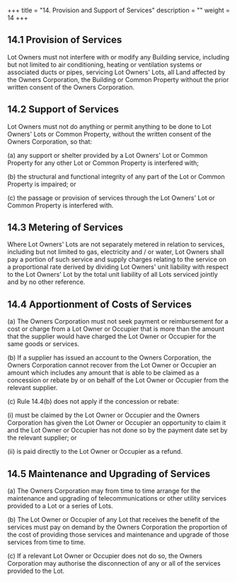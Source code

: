 +++
title = "14. Provision and Support of Services"
description = ""
weight = 14
+++


## 14.1	Provision of Services
Lot Owners must not interfere with or modify any Building service, including but not limited to air conditioning, heating or ventilation systems or associated ducts or pipes, servicing Lot Owners' Lots, all Land affected by the Owners Corporation, the Building or Common Property without the prior written consent of the Owners Corporation.

## 14.2	Support of Services
Lot Owners must not do anything or permit anything to be done to Lot Owners' Lots or Common Property, without the written consent of the Owners Corporation, so that:

(a)	any support or shelter provided by a Lot Owners' Lot or Common Property for any other Lot or Common Property is interfered with;

(b)	the structural and functional integrity of any part of the Lot or Common Property is impaired; or

(c)	the passage or provision of services through the Lot Owners' Lot or Common Property is interfered with.

## 14.3	Metering of Services
Where Lot Owners' Lots are not separately metered in relation to services, including but not limited to gas, electricity and / or water, Lot Owners shall pay a portion of such service and supply charges relating to the service on a proportional rate derived by dividing Lot Owners' unit liability with respect to the Lot Owners' Lot by the total unit liability of all Lots serviced jointly and by no other reference.

## 14.4	Apportionment of Costs of Services
(a)	The Owners Corporation must not seek payment or reimbursement for a cost or charge from a Lot Owner or Occupier that is more than the amount that the supplier would have charged the Lot Owner or Occupier for the same goods or services.

(b)	If a supplier has issued an account to the Owners Corporation, the Owners Corporation cannot recover from the Lot Owner or Occupier an amount which includes any amount that is able to be claimed as a concession or rebate by or on behalf of the Lot Owner or Occupier from the relevant supplier.

(c)	Rule 14.4(b) does not apply if the concession or rebate:

(i)	must be claimed by the Lot Owner or Occupier and the Owners Corporation has given the Lot Owner or Occupier an opportunity to claim it and the Lot Owner or Occupier has not done so by the payment date set by the relevant supplier; or

(ii)	is paid directly to the Lot Owner or Occupier as a refund.

## 14.5	Maintenance and Upgrading of Services
(a)	The Owners Corporation may from time to time arrange for the maintenance and upgrading of telecommunications or other utility services provided to a Lot or a series of Lots.

(b)	The Lot Owner or Occupier of any Lot that receives the benefit of the services must pay on demand by the Owners Corporation the proportion of the cost of providing those services and maintenance and upgrade of those services from time to time.

(c)	If a relevant Lot Owner or Occupier does not do so, the Owners Corporation may authorise the disconnection of any or all of the services provided to the Lot.
